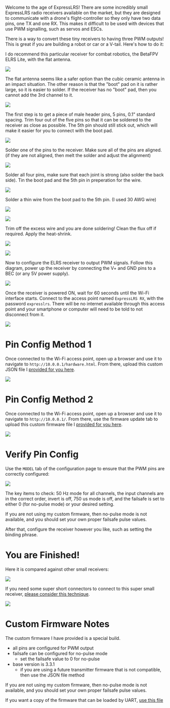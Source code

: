 Welcome to the age of ExpressLRS! There are some incredibly small ExpressLRS radio receivers available on the market, but they are designed to communicate with a drone's flight-controller so they only have two data pins, one TX and one RX. This makes it difficult to be used with devices that use PWM signalling, such as servos and ESCs.

There is a way to convert these tiny receivers to having three PWM outputs! This is great if you are building a robot or car or a V-tail. Here's how to do it:

I do recommend this particular receiver for combat robotics, the BetaFPV ELRS Lite, with the flat antenna.

![](elrsrxprep_start.jpg)

The flat antenna seems like a safer option than the cubic ceramic antenna in an impact situation. The other reason is that the "boot" pad on it is rather large, so it is easier to solder. If the receiver has no "boot" pad, then you cannot add the 3rd channel to it.

![](elrsrxprep_bootpad.jpg)

The first step is to get a piece of male header pins, 5 pins, 0.1" standard spacing. Trim four out of the five pins so that it can be soldered to the receiver as close as possible. The 5th pin should still stick out, which will make it easier for you to connect with the boot pad.

![](elrsrxprep_cutheaders.jpg)

Solder one of the pins to the receiver. Make sure all of the pins are aligned. (if they are not aligned, then melt the solder and adjust the alignment)

![](elrsrxprep_solderfirstpad.jpg)

Solder all four pins, make sure that each joint is strong (also solder the back side). Tin the boot pad and the 5th pin in preperation for the wire.

![](elrsrxprep_4pinssoldered.jpg)

Solder a thin wire from the boot pad to the 5th pin. (I used 30 AWG wire)

![](elrsrxprep_solderboot.jpg)

![](elrsrxprep_finishedsolderingcloseup.jpg)

Trim off the excess wire and you are done soldering! Clean the flux off if required. Apply the heat-shrink.

![](elrsrxprep_heatshrink.jpg)

![](elrsrxprep_alldone.jpg)

Now to configure the ELRS receiver to output PWM signals. Follow this diagram, power up the receiver by connecting the V+ and GND pins to a BEC (or any 5V power supply).

![](elrsrxprep_pinout.jpg)

Once the receiver is powered ON, wait for 60 seconds until the Wi-Fi interface starts. Connect to the access point named `ExpressLRS RX`, with the password `expresslrs`. There will be no internet available through this access point and your smartphone or computer will need to be told to not disconnect from it.

![](elrsrxprep_connectwifi.jpg)

# Pin Config Method 1

Once connected to the Wi-Fi access point, open up a browser and use it to navigate to `http://10.0.0.1/hardware.html`. From there, upload this custom JSON file I [provided for you here](pwm3.json).

![](elrsrxprep_hwfileupload.jpg)

# Pin Config Method 2

Once connected to the Wi-Fi access point, open up a browser and use it to navigate to `http://10.0.0.1/`. From there, use the firmware update tab to upload this custom firmware file I [provided for you here](elrs-betafpv-lite-fw3.3.1-pwm-wifi.bin).

![](elrsrxprep_fwupdate.png)

# Verify Pin Config

Use the `MODEL` tab of the configuration page to ensure that the PWM pins are correctly configured:

![](elrsrxprep_pwmconfig.png)

The key items to check: 50 Hz mode for all channels, the input channels are in the correct order, invert is off, 750 us mode is off, and the failsafe is set to either 0 (for no-pulse mode) or your desired setting.

If you are not using my custom firmware, then no-pulse mode is not available, and you should set your own proper failsafe pulse values.

After that, configure the receiver however you like, such as setting the binding phrase.

# You are Finished!

Here it is compared against other small receivers:

![](elrsrxprep_sizecompare.jpg)

If you need some super short connectors to connect to this super small receiver, [please consider this technique](../Make-Short-Dupont-Plug-Connectors/readme.md).

![](../Make-Short-Dupont-Plug-Connectors/shortplug_final.jpg)

# Custom Firmware Notes

The custom firmware I have provided is a special build.

 * all pins are configured for PWM output
 * failsafe can be configured for no-pulse mode
   * set the failsafe value to 0 for no-pulse
 * base version is 3.3.1
   * if you are using a future transmitter firmware that is not compatible, then use the JSON file method

If you are not using my custom firmware, then no-pulse mode is not available, and you should set your own proper failsafe pulse values.

If you want a copy of the firmware that can be loaded by UART, [use this file](elrs-betafpv-lite-fw3.3.1-pwm-wifi.bin)
